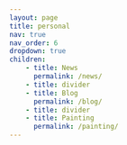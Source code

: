 ```yaml
---
layout: page
title: personal
nav: true
nav_order: 6
dropdown: true
children: 
    - title: News
      permalink: /news/
    - title: divider
    - title: Blog
      permalink: /blog/
    - title: divider
    - title: Painting
      permalink: /painting/
---
```

